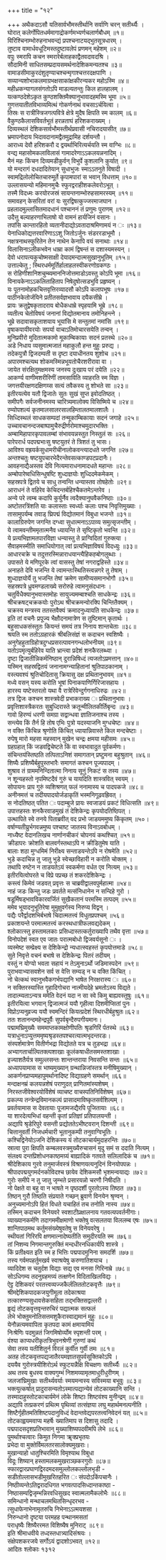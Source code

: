 +++
title = "१२"

+++
अथैकदाऽसौ यतिसार्वभौमस्तीर्थानि सर्वाणि चरन् सतीर्थ्यैः ।  
घोरात् कलेर्गोपितधर्ममागाद्रोकर्णमभ्यर्णचलार्णबौधम् ॥१॥  
विरिश्चिनाम्भोरुहनाभवन्द्यं प्रपश्चनाटयद्भुतसूत्रधारम् ।  
तुष्टाव वामार्धवधूटिमस्तदुष्टावलेपं प्रणमन् महेशम् ॥२॥  
वपुः स्मरापि कचन स्मरारेर्बलाहकाद्वैतवदावदश्रि ।  
सौदामिनी साधितसम्प्रदायसमर्थनादेशिकमन्यतश्च ॥३॥  
वामाडसीमाकुरदंशुतृण्याचश्चन्मृगाश्चत्तरदक्षपाणि ।  
सव्यान्यशोभाकलमाग्रभक्षसाकांक्षकीरन्यकर महोऽस्मि ॥४॥  
महीध्रकन्यागलसंगतोऽपि माडल्यतन्तुः किल हालहालम् ।  
यत्कण्ठदेशेऽकृत कुण्ठशक्तिमैक्यानुभावादहमस्मि भूमा ॥५॥  
गुणत्तयातीतविभाव्यमित्थं गोकर्णनाथं वचसाऽर्चयित्वा ।  
तिस्रः स रात्रीस्त्रिजगत्पवित्रे क्षेत्रे मुदैष क्षिपति स्म कालम् ॥६॥  
वैकुण्ठकैलासविवर्तभूतं हरन्नताघं हरिशकराख्यम् ।  
दिव्यस्थलं देशिकसार्वभौमस्तीर्थप्रवासी नचिरादयासीत् ॥७॥  
भ्रमापनोदाय भिदावदानामद्वैतमुद्रामिह दर्शयन्तौ ।  
आराध्य देवौ हरिशकरौ द द्वयर्थाभिरित्यर्चयति स्म वाग्भिः ॥८॥  
वन्द्य महासोमकलाविलासं गामादरेणाऽऽकलयन्ननादिम् ।  
मैनं महः किंचन दिव्यमडीकुर्वन् विभुर्पे कुशलानि कुर्यात् ॥९॥  
यो मन्दरागं दधदादितेयान् सुधाभुजः स्माऽऽतनुते विषादी ।  
स्वामद्रिलोलोचितचारुमूर्ते कृपामपारां स भवान् विधत्ताम् ॥१०॥  
उल्लासयन्यो महिमानमुचैः स्फुरद्वराहीशकलेवरोऽभूत् ।  
तस्मै विदध्मः करयोरजस्रं सायन्तनाम्भोरुहसामरस्यम् ॥११॥  
समावहन् केसरितां वरां यः सुरद्विषत्कुज्जरमाजघान ।  
प्रहलादमुल्लासितमादधानं पश्चाननं तं प्रणुमः पुराणम् ॥१२॥  
उदैत्तु बल्याहरणाभिलाषो यो वामनं हार्यजिनं वसानः ।  
तपांसि कान्तारहितो व्यतानीदाद्योऽवतादाश्रमिणामयं न ः ॥१३॥  
येनाधिकोद्यत्तरवारिणाऽऽशु जितोऽर्जुनः संडररडाभूमौ ।  
नक्षत्रनाथस्फुरितेन तेन नाथेन केनापि वयं सनाथाः ॥१४॥  
विलासिनाऽलीकभवेन धाम्रा कामं द्विषन्तं स दशास्यमस्यन् ।  
देवो धरापत्यकुचोष्मसाक्षी देयादमन्दात्मसुखानुभूतिम् ॥१५॥  
उत्ताल्केतु ; स्थिरधर्ममूर्तिर्हालाहलस्वीकरणोग्रकण्ठः ।  
स रोहिणीशानिशचुम्ब्यमाननिजोत्तमाडोऽवस्तु कोऽपि भूमा ॥१६॥  
विनायकेनाऽऽकलिताहिताप निषेदुषोत्सडभुवि प्रहृष्यन् ।  
यः पूतनामोहकचित्तवृत्तिरव्यादसौ कोऽपि कलापभूषः ॥१७॥  
पाठीनकेतोर्जयिने प्रतीतसर्वज्ञभावाय दयैकसीम्रे ।  
प्रायः क्रतुद्वेषकृतादराय बोधैकधाम्रे स्पृहयामि भूम्रे ॥१८॥  
व्यतीत्य चेतोविषयं जनानां विद्योतमानाय तमोनिहन्त्ने ।  
भूम्रे सदावासकृताशयाय भूयांसि मे सन्तुतमां नमांसि ॥१९॥  
वृषाकपायीवरयोः सपर्या वाचाऽतिमोचारसयेति तन्वन् ।  
मुनिप्रवीरो मुदितात्मकामो मूकाम्बिकायाः सदनं प्रतस्थे ॥२०॥  
अडे निधाय व्यसुमात्मजातं महाकुलौ हन्त मुहुः प्ररुद्य ।  
तदेकपुत्रौ द्विजदम्पती स दृष्टा दयाधीनतय शुशोच ॥२१॥  
अपारमश्चत्यथ शोकमस्मिन्नभूयतोचैरशरीरावा वा ।  
जायेत संरक्षितुमक्षमस्य जनस्य दुःखाय परं दयेति ॥२२॥  
आकर्ण्य वाणीमशरीरिणीं तामसाविति व्याहरति स्म विज्ञः ।  
जगत्तयीरक्षणदक्षिणय्स सत्यं तवैकस्य तु शोभते सा ॥२३॥  
इतीरयत्येव यतौ द्विजातेः सुतः सुखं सुप्त इवोदतिष्ठत् ।  
समीपगैः सर्वजनीनमस्य चारित्र्यमालोक्य विसिष्मिये च ॥२४॥  
रम्योपशल्यं कृतमालसालरसालहिम्तालतमालशालैः ।  
सिध्दिस्थलं साधकसम्पदां तन्मूकाम्बिकायाः सदनं जगाहे ॥२५॥  
उच्चावचानन्दजबाष्पामुचैरुद्रीर्णरोमाश्चमुदारभक्तिः ।  
अम्बामिहापारकृपावलम्बां संभावयन्नस्तुत निस्तुलं सः ॥२६॥  
पारेपरार्ध पदपद्मभाःसु षष्टयुतरं ते त्रिशतं तु भासः।  
आविश्य वह्रयर्कसुधामरीचीनालोकवन्त्यादधते जगन्ति ॥२७॥  
अन्तश्चतुः षष्टयुपचारभेदैरन्तेवसत्काण्डपटप्रदानैः।  
आवहनाद्यैअस्तव देवि नित्यमाराधनामादधते महान्तः ॥२८॥  
अम्बोपारेष्वधिसिन्धुषष्टि शुध्दाज्ञयोः शुध्दिदमेकमेकम् ।  
सहस्रपत्रे द्वितये च साधु तन्वन्ति धन्यास्तव तोषहेतोः ॥२९॥  
आराधनं ते वहिरेव केचिदन्तर्बहिश्चैकतमेऽन्तरेव ।  
अन्ये परे त्वम्ब कदापि कुर्युर्नैव त्वदैक्यानुघवैकनिष्ठाः ॥३०॥  
अष्टोतरत्रिंशति याः कलास्ताः स्वर्ध्याः कलाः पश्च निवृत्तिमुख्याः ।  
तासामुपर्यम्ब तवाड् घ्रिपद्मं विद्योतमानं विबुधा भजन्ते ॥३१॥  
कालाग्रिरुपेण जगन्ति दग्ध्वा सुधात्मनाऽऽपाव्य समुत्सृजन्तीम् ।  
ये त्वामवन्तीममृतात्मनैव ध्यायन्ति ते सृष्टिकृतो भवन्ति ॥३२॥  
ये प्रत्यभिज्ञामतपारविज्ञा धन्यास्तु ते प्राग्विदितां गुरुक्त्या ।  
सैवाहमस्मीति समाधियोगात् त्वां प्रत्यभिज्ञाविषयं विदध्युः ॥३३॥  
आधारचक्रे च तदुत्तरस्मिन्नाराधयान्त्यैहिकह्बोगलुब्धाः ।  
उपासते ये मणिपूरके त्वां वासस्तु तेषां नगराद्वहिस्ते ॥३४॥  
अनाहते देवि भजन्ति ये त्वामन्तःस्थितिस्त्वन्नगरे तु तेषाम् ।  
शुध्दाज्ञयोर्ये तु भजन्ति तेषां क्रमेण सामीप्यसमानभोगौ ॥३५॥  
सहस्रपत्रे ध्रुवमण्डलाख्ये सरोरुहे त्वामनुसंदधानः ।  
चतुर्विधैक्यानुभवास्तमोहः सायुज्यमम्बाश्चति साधकेन्द्रः ॥३६॥  
श्रीचक्रषट्चक्रकयोः पुरोऽथ श्रीचक्रमन्वोरक्पि चिन्तितैक्यम् ।  
चक्रस्य मन्त्रस्य ततस्तवैक्यं क्रमादनुध्यायति साधकेन्द्रः ॥३७॥  
इति तां वचनैः प्रपूज्य भैक्षौदनामात्रेण स तुष्टिमान् कृतार्थः ।  
बहुसाधकसंस्तुतः कियन्तं समयं तत्र निनाय शान्तचेताः ॥३८॥  
श्रयति स्म ततोऽग्रहारकं श्रीबलिसंज्ञं स कदाचन स्वशिष्यैः ।  
अनुगेहहुताग्रिहोत्रदुग्धप्रसरत्पावनगन्धलोभनीयम् ॥३९॥  
यतोऽपमृत्युर्बहिरेव याति भ्रान्त्वा प्रदेशं शनकैरलब्ध्वा ।  
दृष्टा द्विजातीन्निकर्मनिष्ठान् दुरान्निषिध्दं त्यजतोऽप्रमत्तान् ॥४०॥  
यस्मिन् सहस्रद्वितयं जनानामग्न्याहितानां श्रुतिपाठकानाम् ।  
वस्त्यवश्यं श्रुतिचोदितासु क्रियासु दक्ष प्रथितानुभावम् ॥४१॥  
मध्ये वसन् यस्य करोति भूषां पिनाकपाणिर्गिरिजासहायः ।  
हारस्य यष्टेस्तरलो यथा वै रात्रेरिवेन्दुर्गगनाधिरुढः ॥४२॥  
तत्र द्विजः कश्चन शास्त्रवेदी प्रभाकराख्य ः प्रथितानुभावः ।  
प्रवृत्तिशास्त्रैकरतः सुबुध्दिरास्ते क्रतून्मीलितकीर्तिबृन्दः ॥४३॥  
गावो हिरण्यं धरणी समग्रा सद्वान्धवा ज्ञातिजनाश्च तस्य ।  
सन्त्येव किं तैर्न हि तोष एभिः पुत्रो यदस्याजनि मुग्धचेष्टः ॥४४॥  
न वक्ति किंचिन्न श्रृणोति किंचित् ध्यायान्निवास्ते किल मन्दचेष्टाः ।  
रुपेषु मारो महसा महस्वान् मुखेन चन्द्रः क्षमया महीसमः ॥४५॥  
ग्रहग्रहात् किं जडवद्विचेष्टते किं वा स्वभावादुत पूर्वकर्मणः।  
संचिन्तयंस्तिष्ठति तत्पिताऽनिशं समागतान् प्रष्टुमना बहुश्रुतान् ॥४६॥  
शिष्यैः प्रशिष्यैर्बहुपुस्तभारैः समागतं कश्चन पूज्यपादम् ।  
शुश्राव तं ग्राममनिन्दितात्मा निनाय सूनुं निकटं स तस्य ॥४७॥  
न शून्यहस्तो नृपमिष्टदैवं गुरुं च यायदिति शास्त्रवित् स्वयम् ।  
सोपायनः प्राप गुरुं व्यशिश्रणत् फलं ननामास्य च पादपकजे ॥४८॥  
अनीनमत्तं च तदीयपादयोर्जडाकृतिं भस्मनिगूढवह्रिवत् ।  
स नोदतिष्ठत् पतित ः पदाम्बुजे प्रायः स्वजाडयं प्रकटं विधित्सति ॥४९॥  
उपात्तहस्तः शनकैरवाडमुखं तं देशिकेन्द्रः कृपयोदतिष्ठिपत् ।  
उत्थापिते स्वे तनये पिताब्रवीत् वद प्रभो जाडयममुष्य किंकृतम् ॥५०।  
वर्षाण्यतीय्रुर्भगवन्नमुष्य पश्चाष्ट जातस्य विनाऽवबोधम् ।  
नाध्यैष्ट वेदानलिखच नार्णानचीकरं चोपनयं कथश्चित् ॥५१॥  
क्रीडापरः क्रोशति बालवर्गस्तथाऽपि न क्रीडितुमेष याति ।  
बालाः शठा मुग्धमिमं निरीक्ष्य सन्ताडयन्तेऽपि न रोषमेति ॥५२॥  
भुडे कदाचिन्न तु जातु भुडे स्वेच्छाविहारी न करोति चोक्तम् ।  
तथापि रुष्टेन न ताडयतेऽयं स्वकर्मणा वर्धत एव नित्यम् ॥५३॥  
इतीरयित्वोपरते च विप्रे पप्रच्छ तं शकरदेशिकेन्द्रः ।  
कस्त्वं किमेवं जडवत् प्रवृत्तः स चाब्रवीद्वालवपुर्महात्मा ॥५४॥  
नाहं जडः किन्तु जडः प्रवर्तते मत्संनिधानेन न सन्दिहे गुरो ।  
षडूर्मिषड्भावविकारवर्जितं सुखैकतानं परमस्मि तत्पदम् ॥५५॥  
ममेव भूयादनुभूतिरेषा मुमुक्षुवर्गस्य निरुप्य विद्वन् ।  
पद्यैः परैर्द्वादशभिर्बभाषे चिदात्मतत्त्वं विधुतप्रपश्चम् ॥५६॥  
प्रकाशयन्ते परमात्मतत्त्वं करस्थधात्रीफलवद्यदेकम् ।  
श्लोकात्स्तु हस्तामलकाः प्रसिध्दास्तत्कर्तुराख्यापि तथैव वृत्ता ॥५७॥  
विनोपदेशं स्वत एव जातः परात्मबोधो द्विजवर्यसूनो ः ।  
व्यस्मेष्ट सम्प्रेक्ष्य स देशिकेन्द्रो न्यधात्स्वहस्तं कृपयोत्तमाडे ॥५८॥  
सुते निवृत्ते वचनं बभाषे स देशिकेन्द्रः पितरं तदीयम् ।  
वस्तुं न योग्यो भवता सहायं न तेऽमुनाऽर्थो जडिमास्पदेन ॥५९॥  
पुराभवाभ्यासवशेन सर्व स वेत्ति सम्यड् न च वक्ति किंचित् ।  
नो चेत्कथं स्वानुभवैकगर्भपद्यानि भाषेत निरक्षरास्य ः ॥६०॥  
न सक्तिरस्यास्ति गॄहादिगोचरा नात्मीयदेहे भ्रमतोऽस्य विद्यते ।  
तादात्म्यताऽन्यत्र ममेति वेदनं यदा न सा स्वे किमु बाह्यवस्तुषुः ॥६१॥  
इतीरयित्वा भगवान् द्विजात्मजं ययौ गृहीत्वा दिशमीप्सितां पुनः ।  
विप्रोऽप्यनुव्रज्य ययौ स्वमन्दिरं कियत्प्रदेशं स्थिरधीर्बहुश्रुतः॥६२॥  
ततः शतानन्दमहेन्द्रपूर्वैः सुपर्वबृन्दैरुपगीयमानः।  
पद्मामघ्रिमुख्यैः सममाप्तकामक्षोणीपतिः श्रृडगिरिं र्पतस्थे ॥६३॥  
यत्राधुनाऽप्युत्तममृष्यश्रृडस्तपश्चरत्यात्मभृदन्तरडः।  
संस्पर्शमात्रेण वितीर्णभद्रा विद्योतते यत्र च तुडभद्रा ॥६४॥  
अभ्यागतार्चाल्पितक्ल्पशाखाः कूलंकषाधीतसमस्तशाखाः ।  
इज्याशतैर्यत्र समुल्लसन्तः शान्तन्तराया निवसन्ति सन्तः ॥६५॥  
अध्यापयामास स भाष्यमुख्यान् ग्रन्थान्निजांस्तत्र मनीषिमुख्यान् ।  
आकर्णनप्राप्यमहापुमर्थानादिष्ट विद्याग्रहणे समर्थान् ॥६६॥  
मन्दाक्षनम्रं कलयन्नशेषं पराणुदत् प्राणितमांस्यशेषम् ।  
निरस्तजीवेश्वरयोर्विशेषं व्याचष्ट वाचस्पतिनिर्विशेषम् ॥६७॥  
प्रकल्प्य तन्त्रेन्द्रविमानकल्पं प्रासादमाविष्कृतसर्वशिल्पम् ।  
प्रवर्तयामास स देवतायाः पूजामजद्यैरपि पूजितायाः ॥६८॥  
या शारदेत्यभिधां वहन्ती कृतां प्रतिज्ञां प्रतिपालयन्ती ।  
अद्यापि श्रृडेरिपुरे वसन्ती प्रद्योततेऽभीष्टवरान् दिशन्ती ॥६९॥  
चित्तानुवर्ती निजधर्मचारी भूतानुकम्पी तनुवाग्विभूतिः ।  
कश्चिद्विनेयोऽजनि देशिकस्य यं तोटकाचार्यमुदाहरन्तिः ॥७०॥  
स्रात्वा पुरा क्षिपति कम्बलवस्त्रमुख्यैरुचासनं मृदु समं स ददाति नित्यम् ।  
संलक्ष्य दन्तप्रिशोधनकाष्ठमग्र्यं बाह्यादिकं गतवते सलिलादिकं च ॥७१॥  
श्रीदेशिकाय गुरवे तनुमार्जवस्त्रं विश्राणयत्यनुदिनं विनयोपपन्नः ।  
श्रीपादपद्मयुगमर्दनकोविदश्च छायेव देशिकमसौ भृशमन्वयाद्यः ॥७२॥  
गुरोः समीपे न तु जातु जृम्भते प्रसारयन्नो चरणौ निषीदति ।  
नो पेक्षते वा बहु वा न भाषते न पृष्ठदर्शी पुरतोऽस्य तिष्ठत ॥७३॥  
तिष्ठन् गुरौ तिष्ठति संप्रयाते गच्छन् ब्रुवाणे विनयेन श्रृण्वन् ।  
अनुच्यमानोऽपि हितं विधते यचाहितं तच तनोति नास्य ॥७४॥  
तस्मिन् कदाचन विनेयवरे स्वशाटीप्रक्षालनाय गतवत्यपवर्तनीगाः।  
व्याख्यानकर्मणि तदागममीक्षमाणो भक्तेषु वत्सलतया विललम्ब एषः ॥७५॥  
शान्तिपाठमथ कर्तुमसंख्येषुवतेषु स विनेयवरेषु ।  
स्थीयतां गिरिरपि क्षणमात्नादेष्यतीति समुदीरयति स्म ॥७६॥  
तां निशम्य निगमान्तगुरुक्तिं मन्दधीरनधिकार्यपि शास्त्रे ।  
किं प्रतीक्ष्यत इति स्म ह भित्तिः पद्मपादमुनिना समदर्शि ॥७७॥  
तस्य गर्वमपहर्तुमखर्व स्वाश्रयेषु करुणातिशयाच ।  
व्यादिदेश स चतुर्दश विद्याः सद्य एव मनसा गिरिनाम्रे ॥७८॥  
सोऽधिगम्य तदनुग्रहमग्र्यं तत्क्षणेन विदिताखिलविद्यः ।  
ऐट्ट देशिकवरं परतत्त्वव्यज्जकैर्ललिततोटकवृत्तैः ॥७९॥  
श्रीमद्देशिकपादकजयुगीमूला तदेकाश्रया  
तत्कारुण्यसुधावसेकसहिता तद्भक्तिसद्वल्लरी ।  
हॄद्यं तोटकवृत्तवृन्तरुचिरं पद्यात्मक सत्फलं  
लेभे भोक्तुमनोतिसत्तमशुकैरास्वाद्यमानं मुहुः ॥८०॥  
येनौन्नत्यमवापिता कृतपदा कामं क्षमायामियं  
निःश्रेणिः पदमुन्नतं जिगमिषोर्व्योम स्पृशन्ती परम् ।  
वंश्या काप्यधरीकृतत्रिभुवनश्रेणी गुरुणां कथं  
सेवा तस्य यतीशितुर्न विरलं कुर्वीत गुर्वी तमः ॥८१॥  
अतह तोटकवृत्तपद्यजातैरयमज्ञातसुपर्वसूक्तिकोऽपि ।  
दययैव गुरोस्त्रयीशिरोऽर्थ स्फुटयन्नैक्षि विचक्षणः सतीर्थ्यैः ॥८२॥  
अथ तस्य बुधस्य वाक्यगुम्भं निशमय्यामृतमाधुरीधुरीणम् ।  
जलजांघ्रिमुखाः सतीर्थ्यवर्याः स्मयमन्वस्य सविस्मया बभूवुः ॥८३॥  
भक्त्युत्कर्षात् प्रादुरासन्यतोऽस्मात्पद्यान्येवं तोटकाख्यानि सन्ति ।  
तस्मादाहुस्तोटकाचार्यमेनं लोके शिष्टाः शिष्टवंश्य मुनीन्द्रम् ॥८४॥  
अद्यापि तत्प्रकरणं प्रथित्म पृथिव्यां तत्संज्ञया लघु महार्थमनल्पनीति ।  
शिष्टैर्गृहीतमतिशिष्टपदानुविध्दं वेदान्तवेद्यपरतत्त्वनिवेदनं यत् ॥८५॥  
तोटकाह्वयमवाप्य महर्षेः ख्यातिमाप स दिशासु तदादि ।  
पद्मपादसदृशप्रतिभावान् मुख्याशिष्यपदवीमपि लेभे ॥८६॥  
पुमर्थाश्चत्वारः किमुत निगमा ॠक्प्रभृतयः  
प्रभेदा वा मुक्तेर्विमलतरसालोक्यमुखराः।  
मुखान्याहो धातुश्चिरमिति विमृश्याथ विबुधा  
विदूः शिष्यान् हस्तामलकमुखराञ्छकरगुरोः ॥८७॥  
स्फारद्वारप्रघाणद्विरदमदसमुल्लोलकल्लोलभृडी -  
सडीतोल्लासभडीमुखरितहरित ः संपदोऽकिंपचानैः ।  
निष्ठीव्यन्तेऽतिद्वरादधिगत भगवत्पादसिध्दान्तकाष्ठा -  
निष्ठासम्पद्विजृम्भन्निरवधिसुखद स्वात्मलामैकलोभैः ॥८८॥  
समिन्धानो मन्थाचलमथितसिन्धृदरभव -  
त्सुधाफेनाभेनामृतरुचि निभेनाऽऽत्मयशसा ।  
निरुन्धानो दृष्टया परमहह पन्थानमसतां  
पराधृष्यैः शिष्यैररमत विशिष्यैष मुनिराट् ॥८९॥  
इति श्रीमाधवीये तध्दस्तधात्र्यादिसंश्रयः ।  
संक्षेपशकरजये सर्गोऽयं द्वादशोऽभवत् ॥१२॥  
आदितः श्लोकाः १३१२  
  
